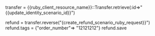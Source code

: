 transfer = {{ruby_client_resource_name}}::Transfer.retrieve(:id=>"{{update_identity_scenario_id}}")

refund = transfer.reverse("{create_refund_scenario_ruby_request}}")
refund.tags = {"order_number"=> "12121212"}
refund.save
